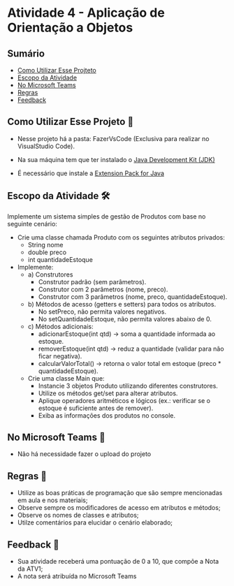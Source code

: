 # Atividade 4 - Aplicação de Orientação a Objetos

## Sumário 
- [Como Utilizar Esse Projteto](#como-utilizar-esse-projeto-)
- [Escopo da Atividade](#escopo-da-atividade-%EF%B8%8F) 
- [No Microsoft Teams](#no-microsoft-teams--)
- [Regras](#regras-)
- [Feedback](#feedback-)

## Como Utilizar Esse Projeto 📁

- Nesse projeto há a pasta:  FazerVsCode (Exclusiva para realizar no VisualStudio Code). 

- Na sua máquina tem que ter instalado o <a href="https://www.oracle.com/br/java/technologies/downloads/" target="_blank">Java Development Kit (JDK) </a> 
- É necessário que instale a <a href="https://marketplace.visualstudio.com/items?itemName=vscjava.vscode-java-pack" target="_blank">Extension Pack for Java</a>

## Escopo da Atividade 🛠️
Implemente um sistema simples de gestão de Produtos com base no seguinte cenário:

- Crie uma classe chamada Produto com os seguintes atributos privados:
    - String nome
    - double preco
    - int quantidadeEstoque
- Implemente:
    - a) Construtores
        -   Construtor padrão (sem parâmetros).
        -   Construtor com 2 parâmetros (nome, preco).
        -   Construtor com 3 parâmetros (nome, preco, quantidadeEstoque).
    -   b) Métodos de acesso (getters e setters) para todos os atributos.
        -   No setPreco, não permita valores negativos.
        -   No setQuantidadeEstoque, não permita valores abaixo de 0.
    -   c) Métodos adicionais:
        -   adicionarEstoque(int qtd) → soma a quantidade informada ao estoque.
        -   removerEstoque(int qtd) → reduz a quantidade (validar para não ficar negativa).
        -   calcularValorTotal() → retorna o valor total em estoque (preco * quantidadeEstoque).
    -  Crie uma classe Main que:
        - Instancie 3 objetos Produto utilizando diferentes construtores.
        - Utilize os métodos get/set para alterar atributos.
        - Aplique operadores aritméticos e lógicos (ex.: verificar se o estoque é suficiente antes de remover).
        - Exiba as informações dos produtos no console.

## No Microsoft Teams  👥

- Não há necessidade fazer o upload do projeto 

## Regras 📄

- Utilize as boas práticas de programação que são sempre mencionadas em aula e nos materiais; 
- Observe sempre os modificadores de acesso em atributos e métodos;
- Observe os nomes de classes e atributos;
- Utilze comentários para elucidar o cenário elaborado;

## Feedback 📨
-  Sua atividade receberá uma pontuação de 0 a 10, que compõe a Nota da ATV1;
-  A nota será atribuída no Microsoft Teams

